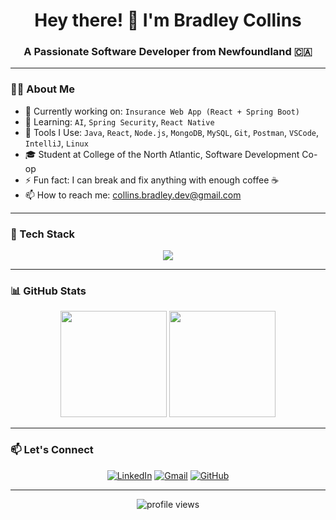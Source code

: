 <h1 align="center">Hey there! 👋 I'm Bradley Collins</h1>
<h3 align="center">A Passionate Software Developer from Newfoundland 🇨🇦</h3>

---

### 👨‍💻 About Me

- 💼 Currently working on: `Insurance Web App (React + Spring Boot)`
- 🧠 Learning: `AI`, `Spring Security`, `React Native`
- 🧰 Tools I Use: `Java`, `React`, `Node.js`, `MongoDB`, `MySQL`, `Git`, `Postman`, `VSCode`, `IntelliJ`, `Linux`
- 🎓 Student at College of the North Atlantic, Software Development Co-op
- ⚡ Fun fact: I can break and fix anything with enough coffee ☕
- 📫 How to reach me: [collins.bradley.dev@gmail.com](mailto:collins.bradley.dev@gmail.com)

---

### 🧰 Tech Stack

<div align="center">
  <img src="https://skillicons.dev/icons?i=java,spring,react,js,ts,nodejs,express,mongodb,mysql,html,css,git,github,postman,vscode,intellij,linux" />
</div>

---

### 📊 GitHub Stats

<div align="center">
  <img height="170px" src="https://github-readme-stats.vercel.app/api?username=bradleycollins&show_icons=true&theme=tokyonight" />
  <img height="170px" src="https://github-readme-stats.vercel.app/api/top-langs/?username=bradleycollins&layout=compact&theme=tokyonight" />
</div>

---

### 📫 Let's Connect

<p align="center">
  <a href="https://www.linkedin.com/in/YOUR_LINKEDIN/" target="_blank"><img alt="LinkedIn" src="https://img.shields.io/badge/LinkedIn-blue?style=for-the-badge&logo=linkedin"></a>
  <a href="mailto:collins.bradley.dev@gmail.com"><img alt="Gmail" src="https://img.shields.io/badge/Email-D14836?style=for-the-badge&logo=gmail&logoColor=white"></a>
  <a href="https://github.com/bradleycollins"><img alt="GitHub" src="https://img.shields.io/badge/GitHub-000000?style=for-the-badge&logo=github"></a>
</p>

---

<p align="center">
  <img src="https://komarev.com/ghpvc/?username=bradleycollins&label=Profile+Views&color=brightgreen" alt="profile views" />
</p>
